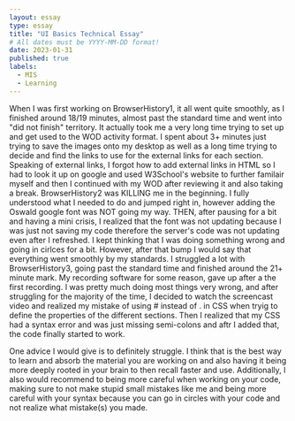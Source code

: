 ```yaml
---
layout: essay
type: essay
title: "UI Basics Technical Essay"
# All dates must be YYYY-MM-DD format!
date: 2023-01-31
published: true
labels:
  - MIS
  - Learning
---
```


When I was first working on BrowserHistory1, it all went quite smoothly, as I finished around 18/19 minutes, almost past the standard time and went into "did not finish" territory. It actually took me a very long time trying to set up and get used to the WOD activity format. I spent about 3+ minutes just trying to save the images onto my desktop as well as a long time trying to decide and find the links to use for the external links for each section. Speaking of external links, I forgot how to add external links in HTML so I had to look it up on google and used W3School's website to further familair myself and then I continued with my WOD after reviewing it and also taking a break. 
BrowserHistory2 was KILLING me in the beginning. I fully understood what I needed to do and jumped right in, however adding the Oswald google font was NOT going my way. THEN, after pausing for a bit and having a mini crisis, I realized that the font was not updating because I was just not saving my code therefore the server's code was not updating even after I refreshed. I kept thinking that I was doing something wrong and going in cirlces for a bit. However, after that bump I would say that everything went smoothly by my standards.
I struggled a lot with BrowserHistory3, going past the standard time and finished around the 21+ minute mark. My recording software for some reason, gave up after a the first recording. I was pretty much doing most things very wrong, and after struggling for the majority of the time, I decided to watch the screencast video and realized my mistake of using # instead of . in CSS when tryig to define the properties of the different sections. Then I realized that my CSS had a syntax error and was just missing semi-colons and aftr I added that, the code finally started to work.

One advice I would give is to definitely struggle. I think that is the best way to learn and absorb the material you are working on and also having it being more deeply rooted in your brain to then recall faster and use. Additionally, I also would recommend to being more careful when working on your code, making sure to not make stupid small mistakes like me and being more careful with your syntax because you can go in circles with your code and not realize what mistake(s) you made. 
